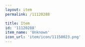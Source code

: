```yaml
---
layout: item
permalink: /11120288

title: Item
id: '11120288'
item_name: 'Unknown'
icon_url: 'item/icon/11150023.png'
---
```

